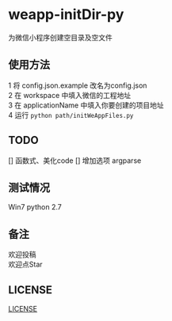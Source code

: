 # weapp-initDir-py
为微信小程序创建空目录及空文件

## 使用方法
1 将 config.json.example 改名为config.json  
2 在 workspace 中填入微信的工程地址  
3 在 applicationName 中填入你要创建的项目地址  
4 运行 `python path/initWeAppFiles.py`  

## TODO
[] 函数式、美化code
[] 增加选项 argparse

## 测试情况
Win7 python 2.7  

## 备注
欢迎投稿  
欢迎点Star  

## LICENSE
[LICENSE](https://github.com/Samtoto/weapp-initDir-py/blob/master/LICENSE)
